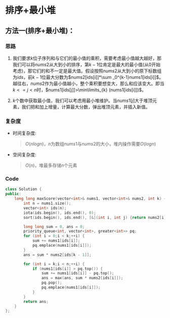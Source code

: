 # 排序+最小堆
## 方法一(排序+最小堆)：
### 思路
1. 我们要求$k$位子序列和与它们的最小值的乘积，需要考虑最小值越大越好，那我们可以将$nums2$从大到小的排序，第$k-1$位肯定是最大的最小值(从$0$开始考虑)，那它们的和不一定是最大值。假设按照$nums2$从大到小的原下标数组为$ids$，前$k-1$位最大分数为$nums2[ids[i]]*\sum _0^{k-1}nums1[ids[i]]$。越往右，$nums2$作为最小值越小，整个乘积要想变大，那么和应该变大。即当$k<=j<n$时，$nums1[ids[j]]>\min\limits_{k} (nums1[ids[i]])$。

2. $k$个数中获取最小值，我们可以考虑用最小堆维护。当$nums1[j]$大于堆顶元素，我们把和加上增量，计算最大分数，弹出堆顶元素，并插入新值。

### 复杂度
- 时间复杂度:
  > $O(nlogn)$，$n$为数组$nums1$与$nums2$的大小，堆内操作需要$O(logn)$
- 空间复杂度:
  > $O(n)$，堆最多存储$n$个元素

### Code
```C++ []
class Solution {
public:
    long long maxScore(vector<int>& nums1, vector<int>& nums2, int k) {
        int n = nums1.size();
        vector<int> ids(n);
        iota(ids.begin(), ids.end(), 0);
        sort(ids.begin(), ids.end(), [&](int i, int j) {return nums2[i] > nums2[j];});

        long long sum = 0, ans = 0;
        priority_queue<int, vector<int>, greater<int>> pq;
        for (int i = 0;i < k;++i) {
            sum += nums1[ids[i]];
            pq.emplace(nums1[ids[i]]);
        }
        ans = sum * nums2[ids[k - 1]];

        for (int i = k;i < n;++i) {
            if (nums1[ids[i]] > pq.top()) {
                sum += nums1[ids[i]] - pq.top();
                ans = max(ans, sum * nums2[ids[i]]);
                pq.pop();
                pq.emplace(nums1[ids[i]]);
            }
        }
        return ans;
    }
};
```
